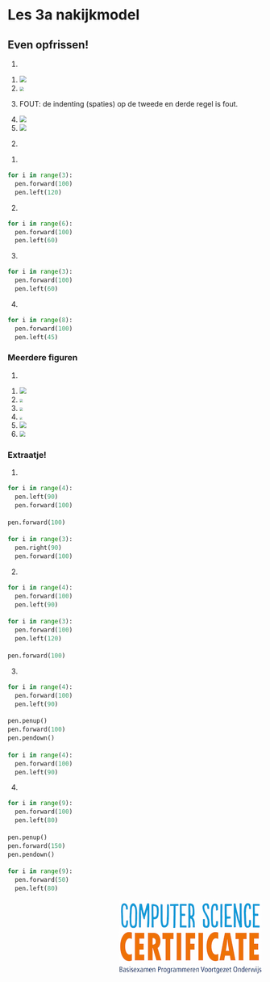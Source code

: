 # Les 3a nakijkmodel

## Even opfrissen!

1) 

1. <img src="../../img/image-20190415165611900.png" style="zoom:80%">

2. <img src="../../img/image-20190415165852940.png" style="zoom:50%">
3. FOUT: de indenting (spaties) op de tweede en derde regel is fout.
4. <img src="/Users/lisa/Library/Application Support/typora-user-images/image-20190415170006194.png" style="zoom:80%">
5. <img src="/Users/lisa/Library/Application Support/typora-user-images/image-20190415170006194.png" style="zoom:80%">

 <div style="page-break-after: always;"></div>

2)

1. 
```python
for i in range(3):
  pen.forward(100)
  pen.left(120)
```

2. 

```python
for i in range(6):
  pen.forward(100)
  pen.left(60)
```

3. 

```python
for i in range(3):
  pen.forward(100)
  pen.left(60)
```

4. 

```python
for i in range(8):
  pen.forward(100)
  pen.left(45)
```

 <div style="page-break-after: always;"></div>

### Meerdere figuren

1) 

1. <img src="../../img/image-20190415170548304.png" style="zoom:80%">
2. <img src="../../img/image-20190415171210673.png" style="zoom:40%">
3. <img src="../../img/image-20190415171156881.png" style="zoom:40%">
4. <img src="../../img/image-20190415171117482.png"  style="zoom:30%">
5. <img src="../../img/image-20190415171030510.png"  style="zoom:80%">
6. <img src="../../img/image-20190415171304634.png"   style="zoom:70%">



### Extraatje!

1. 

```python
for i in range(4):
  pen.left(90)
  pen.forward(100)

pen.forward(100)

for i in range(3):
  pen.right(90)
  pen.forward(100)
```

2. 

```python
for i in range(4):
  pen.forward(100)
  pen.left(90)

for i in range(3):
  pen.forward(100)
  pen.left(120)

pen.forward(100)
```
 <div style="page-break-after: always;"></div>

3. 

```python
for i in range(4):
  pen.forward(100)
  pen.left(90)

pen.penup()
pen.forward(100)
pen.pendown()

for i in range(4):
  pen.forward(100)
  pen.left(90)
```

4. 

```python
for i in range(9):
  pen.forward(100)
  pen.left(80)

pen.penup()
pen.forward(150)
pen.pendown()

for i in range(9):
  pen.forward(50)
  pen.left(80)
```

<img src="../../img/logoCSCert_10cm.jpg" align="right">